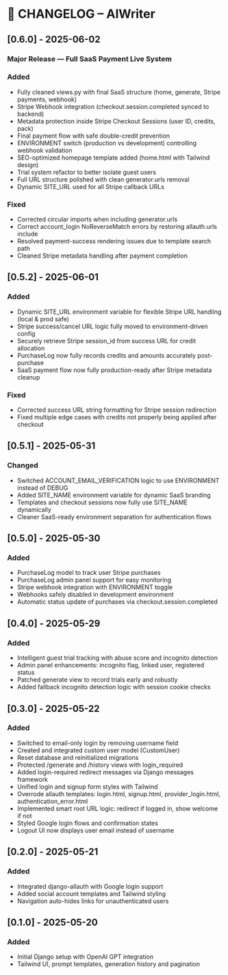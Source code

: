 # 📜 CHANGELOG – AIWriter


## [0.6.0] - 2025-06-02

### Major Release — Full SaaS Payment Live System

### Added
- Fully cleaned views.py with final SaaS structure (home, generate, Stripe payments, webhook)
- Stripe Webhook integration (checkout.session.completed synced to backend)
- Metadata protection inside Stripe Checkout Sessions (user ID, credits, pack)
- Final payment flow with safe double-credit prevention
- ENVIRONMENT switch (production vs development) controlling webhook validation
- SEO-optimized homepage template added (home.html with Tailwind design)
- Trial system refactor to better isolate guest users
- Full URL structure polished with clean generator.urls removal
- Dynamic SITE_URL used for all Stripe callback URLs

### Fixed
- Corrected circular imports when including generator.urls
- Correct account_login NoReverseMatch errors by restoring allauth.urls include
- Resolved payment-success rendering issues due to template search path
- Cleaned Stripe metadata handling after payment completion



## [0.5.2] - 2025-06-01

### Added
- Dynamic SITE_URL environment variable for flexible Stripe URL handling (local & prod safe)
- Stripe success/cancel URL logic fully moved to environment-driven config
- Securely retrieve Stripe session_id from success URL for credit allocation
- PurchaseLog now fully records credits and amounts accurately post-purchase
- SaaS payment flow now fully production-ready after Stripe metadata cleanup

### Fixed
- Corrected success URL string formatting for Stripe session redirection
- Fixed multiple edge cases with credits not properly being applied after checkout


## [0.5.1] - 2025-05-31
### Changed
- Switched ACCOUNT_EMAIL_VERIFICATION logic to use ENVIRONMENT instead of DEBUG
- Added SITE_NAME environment variable for dynamic SaaS branding
- Templates and checkout sessions now fully use SITE_NAME dynamically
- Cleaner SaaS-ready environment separation for authentication flows

## [0.5.0] - 2025-05-30
### Added
- PurchaseLog model to track user Stripe purchases
- PurchaseLog admin panel support for easy monitoring
- Stripe webhook integration with ENVIRONMENT toggle
- Webhooks safely disabled in development environment
- Automatic status update of purchases via checkout.session.completed

## [0.4.0] - 2025-05-29
### Added
- Intelligent guest trial tracking with abuse score and incognito detection
- Admin panel enhancements: incognito flag, linked user, registered status
- Patched generate view to record trials early and robustly
- Added fallback incognito detection logic with session cookie checks

## [0.3.0] - 2025-05-22
### Added
- Switched to email-only login by removing username field
- Created and integrated custom user model (CustomUser)
- Reset database and reinitialized migrations
- Protected /generate and /history views with login_required
- Added login-required redirect messages via Django messages framework
- Unified login and signup form styles with Tailwind
- Overrode allauth templates: login.html, signup.html, provider_login.html, authentication_error.html
- Implemented smart root URL logic: redirect if logged in, show welcome if not
- Styled Google login flows and confirmation states
- Logout UI now displays user email instead of username

## [0.2.0] - 2025-05-21
### Added
- Integrated django-allauth with Google login support
- Added social account templates and Tailwind styling
- Navigation auto-hides links for unauthenticated users

## [0.1.0] - 2025-05-20
### Added
- Initial Django setup with OpenAI GPT integration
- Tailwind UI, prompt templates, generation history and pagination

